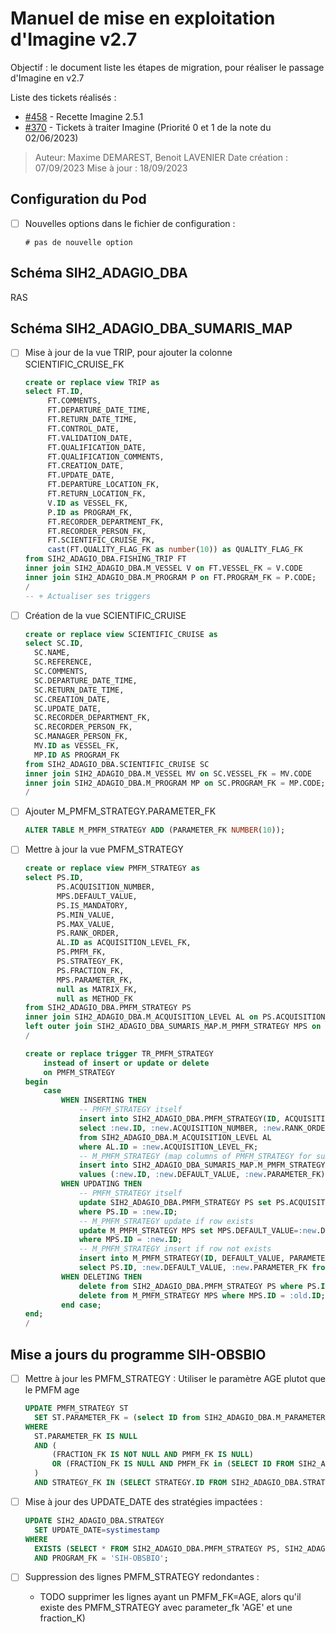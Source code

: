 # Manuel de mise en exploitation d'Imagine v2.7

Objectif : le document liste les étapes de migration, pour réaliser le passage d'Imagine en v2.7

Liste des tickets réalisés : 
- [#458](https://gitlab.ifremer.fr/sih-public/sumaris/sumaris-app/-/issues/458) - Recette Imagine 2.5.1
- [#370](https://gitlab.ifremer.fr/sih-public/sumaris/sumaris-app/-/issues/370#note_126575) - Tickets à traiter Imagine (Priorité 0 et 1 de la note du 02/06/2023) 

> Auteur: Maxime DEMAREST, Benoit LAVENIER
> Date création : 07/09/2023
> Mise à jour : 18/09/2023

## Configuration du Pod

- [ ] Nouvelles options dans le fichier de configuration :
  ```properties
  # pas de nouvelle option
  ```


## Schéma SIH2_ADAGIO_DBA

RAS

## Schéma SIH2_ADAGIO_DBA_SUMARIS_MAP

- [ ] Mise à jour de la vue TRIP, pour ajouter la colonne SCIENTIFIC_CRUISE_FK
  ```sql oracle
  create or replace view TRIP as
  select FT.ID,
       FT.COMMENTS,
       FT.DEPARTURE_DATE_TIME,
       FT.RETURN_DATE_TIME,
       FT.CONTROL_DATE,
       FT.VALIDATION_DATE,
       FT.QUALIFICATION_DATE,
       FT.QUALIFICATION_COMMENTS,
       FT.CREATION_DATE,
       FT.UPDATE_DATE,
       FT.DEPARTURE_LOCATION_FK,
       FT.RETURN_LOCATION_FK,
       V.ID as VESSEL_FK,
       P.ID as PROGRAM_FK,
       FT.RECORDER_DEPARTMENT_FK,
       FT.RECORDER_PERSON_FK,
       FT.SCIENTIFIC_CRUISE_FK,
       cast(FT.QUALITY_FLAG_FK as number(10)) as QUALITY_FLAG_FK
  from SIH2_ADAGIO_DBA.FISHING_TRIP FT
  inner join SIH2_ADAGIO_DBA.M_VESSEL V on FT.VESSEL_FK = V.CODE
  inner join SIH2_ADAGIO_DBA.M_PROGRAM P on FT.PROGRAM_FK = P.CODE;
  /
  -- + Actualiser ses triggers
  ```
  
- [ ] Création de la vue SCIENTIFIC_CRUISE
  ```sql oracle
  create or replace view SCIENTIFIC_CRUISE as
  select SC.ID,
    SC.NAME,
    SC.REFERENCE,
    SC.COMMENTS,
    SC.DEPARTURE_DATE_TIME,
    SC.RETURN_DATE_TIME,
    SC.CREATION_DATE,
    SC.UPDATE_DATE,
    SC.RECORDER_DEPARTMENT_FK,
    SC.RECORDER_PERSON_FK,
    SC.MANAGER_PERSON_FK,
    MV.ID as VESSEL_FK,
    MP.ID AS PROGRAM_FK  
  from SIH2_ADAGIO_DBA.SCIENTIFIC_CRUISE SC
  inner join SIH2_ADAGIO_DBA.M_VESSEL MV on SC.VESSEL_FK = MV.CODE
  inner join SIH2_ADAGIO_DBA.M_PROGRAM MP on SC.PROGRAM_FK = MP.CODE;
  /
  ```
  
- [ ] Ajouter M_PMFM_STRATEGY.PARAMETER_FK
  ```sql
  ALTER TABLE M_PMFM_STRATEGY ADD (PARAMETER_FK NUMBER(10));
  ```
  
- [ ] Mettre à jour la vue PMFM_STRATEGY
  ```sql
  create or replace view PMFM_STRATEGY as
  select PS.ID,
         PS.ACQUISITION_NUMBER,
         MPS.DEFAULT_VALUE,
         PS.IS_MANDATORY,
         PS.MIN_VALUE,
         PS.MAX_VALUE,
         PS.RANK_ORDER,
         AL.ID as ACQUISITION_LEVEL_FK,
         PS.PMFM_FK,
         PS.STRATEGY_FK,
         PS.FRACTION_FK,
         MPS.PARAMETER_FK,
         null as MATRIX_FK,
         null as METHOD_FK
  from SIH2_ADAGIO_DBA.PMFM_STRATEGY PS
  inner join SIH2_ADAGIO_DBA.M_ACQUISITION_LEVEL AL on PS.ACQUISITION_LEVEL_FK = AL.CODE
  left outer join SIH2_ADAGIO_DBA_SUMARIS_MAP.M_PMFM_STRATEGY MPS on PS.ID = MPS.ID;
  /
  
  create or replace trigger TR_PMFM_STRATEGY
      instead of insert or update or delete
      on PMFM_STRATEGY
  begin
      case
          WHEN INSERTING THEN
              -- PMFM_STRATEGY itself
              insert into SIH2_ADAGIO_DBA.PMFM_STRATEGY(ID, ACQUISITION_NUMBER, RANK_ORDER, IS_MANDATORY, MIN_VALUE, MAX_VALUE, PMFM_FK, ACQUISITION_LEVEL_FK, STRATEGY_FK, FRACTION_FK)
              select :new.ID, :new.ACQUISITION_NUMBER, :new.RANK_ORDER, :new.IS_MANDATORY, :new.MIN_VALUE, :new.MAX_VALUE, :new.PMFM_FK, AL.CODE, :new.STRATEGY_FK, :new.FRACTION_FK
              from SIH2_ADAGIO_DBA.M_ACQUISITION_LEVEL AL
              where AL.ID = :new.ACQUISITION_LEVEL_FK;
              -- M_PMFM_STRATEGY (map columns of PMFM_STRATEGY for sumaris)
              insert into SIH2_ADAGIO_DBA_SUMARIS_MAP.M_PMFM_STRATEGY(ID, DEFAULT_VALUE, PARAMETER_FK)
              values (:new.ID, :new.DEFAULT_VALUE, :new.PARAMETER_FK);
          WHEN UPDATING THEN
              -- PMFM_STRATEGY itself
              update SIH2_ADAGIO_DBA.PMFM_STRATEGY PS set PS.ACQUISITION_NUMBER=:new.ACQUISITION_NUMBER, PS.RANK_ORDER=:new.RANK_ORDER, PS.IS_MANDATORY=:new.IS_MANDATORY, PS.MIN_VALUE=:new.MIN_VALUE, PS.MAX_VALUE=:new.MAX_VALUE, PS.PMFM_FK=:new.PMFM_FK, PS.FRACTION_FK=:new.FRACTION_FK, PS.STRATEGY_FK=:new.STRATEGY_FK, PS.ACQUISITION_LEVEL_FK = (select L.CODE from SIH2_ADAGIO_DBA.M_ACQUISITION_LEVEL L where L.ID = :new.ACQUISITION_LEVEL_FK)
              where PS.ID = :new.ID;
              -- M_PMFM_STRATEGY update if row exists
              update M_PMFM_STRATEGY MPS set MPS.DEFAULT_VALUE=:new.DEFAULT_VALUE, MPS.PARAMETER_FK=:new.PARAMETER_FK
              where MPS.ID = :new.ID;
              -- M_PMFM_STRATEGY insert if row not exists
              insert into M_PMFM_STRATEGY(ID, DEFAULT_VALUE, PARAMETER_FK)
              select PS.ID, :new.DEFAULT_VALUE, :new.PARAMETER_FK from SIH2_ADAGIO_DBA.PMFM_STRATEGY PS where PS.ID = :new.ID and not exists (select * from M_PMFM_STRATEGY MPS where  MPS.ID = :new.ID);
          WHEN DELETING THEN
              delete from SIH2_ADAGIO_DBA.PMFM_STRATEGY PS where PS.ID = :old.ID;
              delete from M_PMFM_STRATEGY MPS where MPS.ID = :old.ID;
          end case;
  end;
  /
  ```
  
## Mise a jours du programme SIH-OBSBIO

- [ ] Mettre à jour les PMFM_STRATEGY : Utiliser le paramètre AGE plutot que le PMFM age
  ```sql
  UPDATE PMFM_STRATEGY ST
    SET ST.PARAMETER_FK = (select ID from SIH2_ADAGIO_DBA.M_PARAMETER where CODE = 'AGE')
  WHERE
    ST.PARAMETER_FK IS NULL
    AND (
        (FRACTION_FK IS NOT NULL AND PMFM_FK IS NULL)
        OR (FRACTION_FK IS NULL AND PMFM_FK in (SELECT ID FROM SIH2_ADAGIO_DBA.PMFM WHERE PARAMETER_FK='AGE'))
    )
    AND STRATEGY_FK IN (SELECT STRATEGY.ID FROM SIH2_ADAGIO_DBA.STRATEGY WHERE PROGRAM_FK = 'SIH-OBSBIO')
  ```

- [ ] Mise à jour des UPDATE_DATE des stratégies impactées :
  ```sql
  UPDATE SIH2_ADAGIO_DBA.STRATEGY 
    SET UPDATE_DATE=systimestamp
  WHERE
    EXISTS (SELECT * FROM SIH2_ADAGIO_DBA.PMFM_STRATEGY PS, SIH2_ADAGIO_DBA.PMFM P WHERE PS.PMFM_FK = P.ID and P.PARAMETER_FK = 'AGE')    
    AND PROGRAM_FK = 'SIH-OBSBIO';
  ```

- [ ] Suppression des lignes PMFM_STRATEGY redondantes : 
  - TODO supprimer les lignes ayant un PMFM_FK=AGE, alors qu'il existe des PMFM_STRATEGY avec parameter_fk 'AGE' et une fraction_K) 
